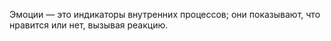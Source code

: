 Эмоции — это индикаторы внутренних процессов; они показывают, что нравится или нет, вызывая реакцию.  